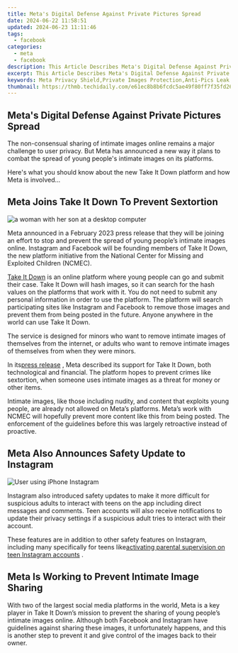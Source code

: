 ```yaml
---
title: Meta's Digital Defense Against Private Pictures Spread
date: 2024-06-22 11:58:51
updated: 2024-06-23 11:11:46
tags:
  - facebook
categories:
  - meta
  - facebook
description: This Article Describes Meta's Digital Defense Against Private Pictures Spread
excerpt: This Article Describes Meta's Digital Defense Against Private Pictures Spread
keywords: Meta Privacy Shield,Private Images Protection,Anti-Pics Leak Prevention,Meta Safeguards Data,Digital Image Security,Stop Pics Misuse,Secure Picture Handling
thumbnail: https://thmb.techidaily.com/e61ec8b8b6fcdc5ae49f80ff7f35fd26c15f5f9f26e0670f639723e26a96ce2a.jpeg
---
```


## Meta's Digital Defense Against Private Pictures Spread

 The non-consensual sharing of intimate images online remains a major challenge to user privacy. But Meta has announced a new way it plans to combat the spread of young people's intimate images on its platforms.

 Here's what you should know about the new Take It Down platform and how Meta is involved...

## Meta Joins Take It Down To Prevent Sextortion

![a woman with her son at a desktop computer](https://static1.makeuseofimages.com/wordpress/wp-content/uploads/2022/11/parenta-control-featured.jpg)

 Meta announced in a February 2023 press release that they will be joining an effort to stop and prevent the spread of young people’s intimate images online. Instagram and Facebook will be founding members of Take It Down, the new platform initiative from the National Center for Missing and Exploited Children (NCMEC).

[Take It Down](https://takeitdown.ncmec.org/) is an online platform where young people can go and submit their case. Take It Down will hash images, so it can search for the hash values on the platforms that work with it. You do not need to submit any personal information in order to use the platform. The platform will search participating sites like Instagram and Facebook to remove those images and prevent them from being posted in the future. Anyone anywhere in the world can use Take It Down.

 The service is designed for minors who want to remove intimate images of themselves from the internet, or adults who want to remove intimate images of themselves from when they were minors.

 In its[press release](https://about.fb.com/news/2023/02/helping-prevent-the-spread-of-young-peoples-intimate-images-online/) , Meta described its support for Take It Down, both technological and financial. The platform hopes to prevent crimes like sextortion, when someone uses intimate images as a threat for money or other items.

 Intimate images, like those including nudity, and content that exploits young people, are already not allowed on Meta’s platforms. Meta’s work with NCMEC will hopefully prevent more content like this from being posted. The enforcement of the guidelines before this was largely retroactive instead of proactive.

## Meta Also Announces Safety Update to Instagram

![User using iPhone Instagram](https://static1.makeuseofimages.com/wordpress/wp-content/uploads/2023/02/theives-stealing-iphones-1.jpg)

 Instagram also introduced safety updates to make it more difficult for suspicious adults to interact with teens on the app including direct messages and comments. Teen accounts will also receive notifications to update their privacy settings if a suspicious adult tries to interact with their account.

 These features are in addition to other safety features on Instagram, including many specifically for teens like[activating parental supervision on teen Instagram accounts](https://www.makeuseof.com/instagram-how-to-activate-parental-supervision/) .

## Meta Is Working to Prevent Intimate Image Sharing

 With two of the largest social media platforms in the world, Meta is a key player in Take It Down’s mission to prevent the sharing of young people’s intimate images online. Although both Facebook and Instagram have guidelines against sharing these images, it unfortunately happens, and this is another step to prevent it and give control of the images back to their owner.


<ins class="adsbygoogle"
     style="display:block"
     data-ad-format="autorelaxed"
     data-ad-client="ca-pub-7571918770474297"
     data-ad-slot="1223367746"></ins>



<ins class="adsbygoogle"
     style="display:block"
     data-ad-client="ca-pub-7571918770474297"
     data-ad-slot="8358498916"
     data-ad-format="auto"
     data-full-width-responsive="true"></ins>
